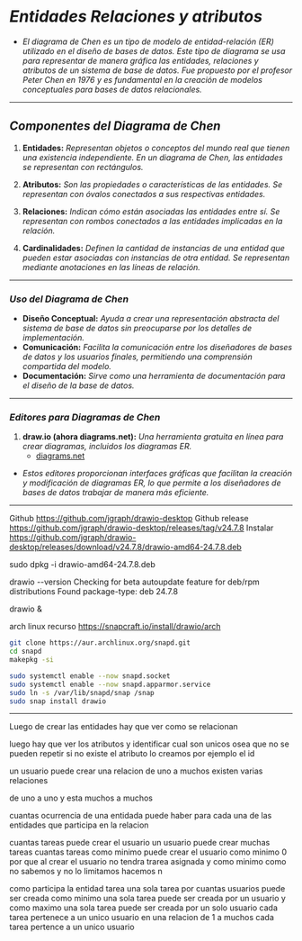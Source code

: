 <!-- Autor: Daniel Benjamin Perez Morales -->
<!-- GitHub: https://github.com/DanielPerezMoralesDev13 -->
<!-- Correo electrónico: danielperezdev@proton.me -->

# ***Entidades Relaciones y atributos***

- *El diagrama de Chen es un tipo de modelo de entidad-relación (ER) utilizado en el diseño de bases de datos. Este tipo de diagrama se usa para representar de manera gráfica las entidades, relaciones y atributos de un sistema de base de datos. Fue propuesto por el profesor Peter Chen en 1976 y es fundamental en la creación de modelos conceptuales para bases de datos relacionales.*

---

## ***Componentes del Diagrama de Chen***

1. **Entidades:** *Representan objetos o conceptos del mundo real que tienen una existencia independiente. En un diagrama de Chen, las entidades se representan con rectángulos.*

2. **Atributos:** *Son las propiedades o características de las entidades. Se representan con óvalos conectados a sus respectivas entidades.*

3. **Relaciones:** *Indican cómo están asociadas las entidades entre sí. Se representan con rombos conectados a las entidades implicadas en la relación.*

4. **Cardinalidades:** *Definen la cantidad de instancias de una entidad que pueden estar asociadas con instancias de otra entidad. Se representan mediante anotaciones en las líneas de relación.*

---

### ***Uso del Diagrama de Chen***

- **Diseño Conceptual:** *Ayuda a crear una representación abstracta del sistema de base de datos sin preocuparse por los detalles de implementación.*
- **Comunicación:** *Facilita la comunicación entre los diseñadores de bases de datos y los usuarios finales, permitiendo una comprensión compartida del modelo.*
- **Documentación:** *Sirve como una herramienta de documentación para el diseño de la base de datos.*

---

### ***Editores para Diagramas de Chen***

1. **draw.io (ahora diagrams.net):** *Una herramienta gratuita en línea para crear diagramas, incluidos los diagramas ER.*
   - [diagrams.net](https://www.diagrams.net/ "https://www.diagrams.net/")

- *Estos editores proporcionan interfaces gráficas que facilitan la creación y modificación de diagramas ER, lo que permite a los diseñadores de bases de datos trabajar de manera más eficiente.*

---

Github <https://github.com/jgraph/drawio-desktop>
Github release  <https://github.com/jgraph/drawio-desktop/releases/tag/v24.7.8>
Instalar <https://github.com/jgraph/drawio-desktop/releases/download/v24.7.8/drawio-amd64-24.7.8.deb>

sudo dpkg -i drawio-amd64-24.7.8.deb

drawio --version
Checking for beta autoupdate feature for deb/rpm distributions
Found package-type: deb
24.7.8

drawio &

arch linux recurso <https://snapcraft.io/install/drawio/arch>

```bash
git clone https://aur.archlinux.org/snapd.git
cd snapd
makepkg -si

sudo systemctl enable --now snapd.socket
sudo systemctl enable --now snapd.apparmor.service
sudo ln -s /var/lib/snapd/snap /snap
sudo snap install drawio
```

---

Luego de crear las entidades hay que ver como se relacionan

luego hay que ver los atributos y identificar cual son unicos osea que no se pueden repetir si no existe el atributo lo creamos por ejemplo el id

un usuario puede crear una relacion de uno a muchos
existen varias relaciones

de uno a uno
y esta muchos a muchos

cuantas ocurrencia de una entidada puede haber para cada una de las entidades que participa en la relacion

cuantas tareas puede crear el usuario un usuario puede crear muchas tareas
cuantas tareas como minimo puede crear el usuario como minimo 0 por que al crear el usuario no tendra trarea asignada y como minimo como no sabemos y no lo limitamos hacemos n

como participa la entidad tarea
una sola tarea por cuantas usuarios puede ser creada
como minimo una sola tarea puede ser creada por un usuario
y como maximo una sola tarea puede ser creada por un solo usuario
cada tarea pertenece a un unico usuario en una relacion de 1 a muchos
cada tarea pertence a un unico usuario
